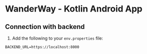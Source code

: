 # WanderWay - Kotlin Android App

## Connection with backend
1. Add the following to your `env.properties` file:
```
BACKEND_URL=https://localhost:8000
```